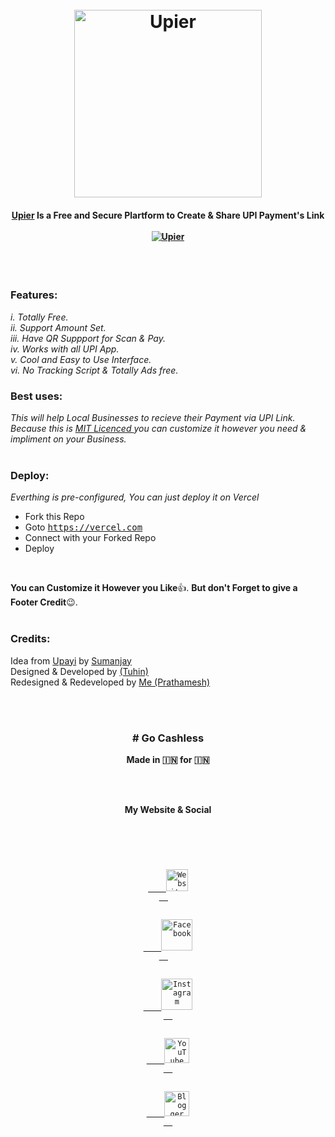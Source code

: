 <h1 align="center">
  <br>
  <a href="https://github.com/cachecleanerjeet/Upier"><img src="https://firebasestorage.googleapis.com/v0/b/webtuhin.appspot.com/o/githubstatic%2Fupier.svg?alt=media&token=43bd247f-4737-40be-8a15-1a145a17652d" alt="Upier" width="300"></a>
</h1>
<h4 align="center"><a href="https://github.com/Redop1189/Upier" target="_blank">Upier</a> Is a Free and Secure Plartform to Create & Share UPI Payment's Link
 <br> <br> <a href="https://upier-pp.vercel.app/" align="center"><img src="https://img.shields.io/badge/create--a--payment--link-green?style=for-the-badge" alt="Upier" ></a>
</h4>

<br>
<br>

### Features:<br>

*i.  Totally Free.*<br>
*ii.  Support Amount Set.*<br>
*iii. Have QR Suppport for Scan & Pay.*<br>
*iv.  Works with all UPI App.*<br>
*v.  Cool and Easy to Use Interface.*<br>
*vi.   No Tracking Script & Totally Ads free.*<br>

### Best uses:<br>

*This will help Local Businesses to recieve their Payment via UPI Link. Because this is [MIT Licenced ](https://github.com/cachecleanerjeet/Upier/blob/master/LICENSE "MIT Licenced ")you can customize it however you need & impliment on your Business.*<br><br>

### Deploy: <br>
*Everthing is pre-configured, You can just deploy it on Vercel* <br>

- Fork this Repo
- Goto <tt>https://vercel.com</tt>
- Connect with your Forked Repo
- Deploy
<br>

**You can Customize it However you Like**👍. **But don't Forget to give a Footer Credit**😉.<br><br>


### Credits:
Idea from [Upayi](https://github.com/cyberboysumanjay/upayi "Upayi") by [Sumanjay](https://github.com/cyberboysumanjay/ "Sumanjay")<br>
Designed & Developed by [(Tuhin)](https://github.com/cachecleanerjeet "Me (Tuhin)")<br>
Redesigned & Redeveloped by [Me (Prathamesh)](https://github.com/Redop1189 "Me (Prathamesh)")

<br><br>

<h3 align="center"># Go Cashless</h3>
<p align="center"> <b>Made in 🇮🇳 for 🇮🇳</b></p>
<br><br>
<p align="center"> <b>My Website & Social</b></p>
<br>
<p align="center">
 <code>
   
 <a href="https://prathameshpawar.vercel.app/">
    <img alt="Website" width="35px" src="https://cdn.jsdelivr.net/gh/Redop1189/cdn/Brand-Logos/Website-logo.svg" />
  </a>  

<a href="https://www.facebook.com/">
    <img alt="Facebook" width="50px" src="https://cdn.jsdelivr.net/gh/Redop1189/cdn/Brand-Logos/facebook.svg" />
  </a>  

  <a href="https://www.instagram.com/prathameshpawar1189">
    <img alt="Instagram" width="50px" src="https://cdn.jsdelivr.net/gh/Redop1189/cdn/Brand-Logos/instagram.svg" />
  </a>

  <a href="https://www.youtube.com/">
    <img alt="YouTube" width="40px" src="https://cdn.jsdelivr.net/gh/Redop1189/cdn/Brand-Logos/youtube2.svg" />
  </a>

  <a href="https://www.google.com/">
    <img alt="Blogger" width="40px" src="https://cdn.jsdelivr.net/gh/Redop1189/cdn/Brand-Logos/mail-icon.svg" />
  </a>
  
</code> 
</p>
